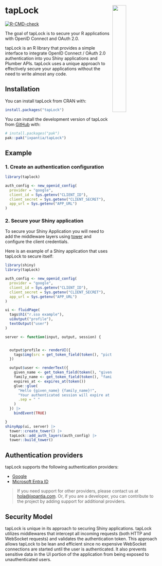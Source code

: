 # tapLock <a><img src="https://storage.googleapis.com/ix-paquetes-internos/logo-tapLock.png" align="right" width="30%"></a>

<!-- badges: start -->
[![R-CMD-check](https://github.com/maurolepore/tapLock/actions/workflows/R-CMD-check.yaml/badge.svg)](https://github.com/ixpantia/tapLock/actions/workflows/R-CMD-check.yaml)
<!-- badges: end -->

The goal of tapLock is to secure your R applications with OpenID Connect and
OAuth 2.0.

tapLock is an R library that provides a simple interface to integrate OpenID
Connect / OAuth 2.0 authentication into you Shiny applications and Plumber APIs.
tapLock uses a unique approach to effectively secure your applications without
the need to write almost any code.

## Installation

You can install tapLock from CRAN with:

``` r
install.packages("tapLock")
```

You can install the development version of tapLock from [GitHub](https://github.com/) with:

``` r
# install.packages("pak")
pak::pak("ixpantia/tapLock")
```

## Example

### 1. Create an authentication configuration

``` r
library(taplock)

auth_config <- new_openid_config(
  provider = "google",
  client_id = Sys.getenv("CLIENT_ID"),
  client_secret = Sys.getenv("CLIENT_SECRET"),
  app_url = Sys.getenv("APP_URL")
)
```

### 2. Secure your Shiny application

To secure your Shiny Application you will need to add the middleware layers
using [tower](https://github.com/ixpantia/tower) and configure the
client credentials.

Here is an example of a Shiny application that uses tapLock to secure
itself:

``` r
library(shiny)
library(tapLock)

auth_config <- new_openid_config(
  provider = "google",
  client_id = Sys.getenv("CLIENT_ID"),
  client_secret = Sys.getenv("CLIENT_SECRET"),
  app_url = Sys.getenv("APP_URL")
)

ui <- fluidPage(
  tags$h1("r.sso example"),
  uiOutput("profile"),
  textOutput("user")
)

server <- function(input, output, session) {


  output$profile <- renderUI({
    tags$img(src = get_token_field(token(), "picture"))
  })

  output$user <- renderText({
    given_name <- get_token_field(token(), "given_name")
    family_name <- get_token_field(token(), "family_name")
    expires_at <- expires_at(token())
    glue::glue(
      "Hello {given_name} {family_name}!",
      "Your authenticated session will expire at {expires_at}.",
      .sep = " "
    )
  }) |>
    bindEvent(TRUE)

}
shinyApp(ui, server) |>
  tower::create_tower() |>
  tapLock::add_auth_layers(auth_config) |>
  tower::build_tower()
```

## Authentication providers

tapLock supports the following authentication providers:

- [Google](https://developers.google.com/identity/protocols/oauth2/openid-connect)
- [Microsoft Entra ID](https://www.microsoft.com/en-us/security/business/identity-access/microsoft-entra-id)

> If you need support for other providers, please contact us at
> [hola@ixpantia.com](mailto:hola@ixpantia.com). Or, if you are a
> developer, you can contribute to the project by adding support for
> additional providers.

## Security Model

tapLock is unique in its approach to securing Shiny applications. tapLock
utilizes middlewares that intercept all incoming requests (both HTTP and
WebSocket requests) and validates the authentication token. This approach
allows tapLock to be lean and efficient since no expensive WebSocket
connections are started until the user is authenticated. It also prevents
sensitive data in the UI portion of the application from being exposed to
unauthenticated users.

